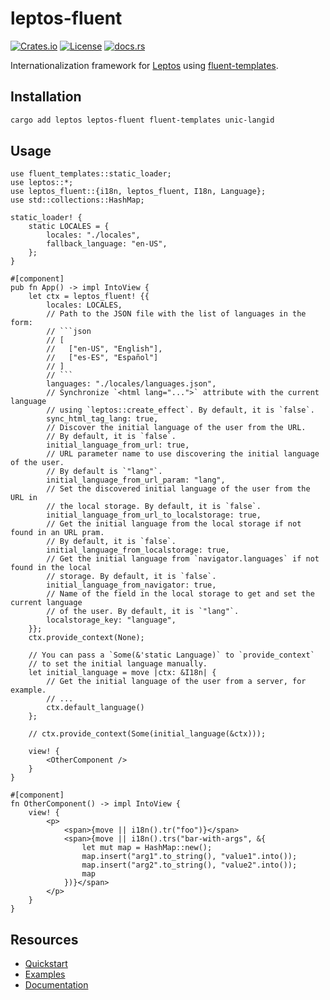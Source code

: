 # leptos-fluent

[![Crates.io](https://img.shields.io/crates/v/leptos-fluent)](https://crates.io/crates/leptos-fluent)
[![License](https://img.shields.io/crates/l/leptos-fluent?logo=mit)](https://github.com/mondeja/leptos-fluent/blob/master/LICENSE.md)
[![docs.rs](https://img.shields.io/docsrs/leptos-fluent?logo=docs.rs)][documentation]

Internationalization framework for [Leptos] using [fluent-templates].

## Installation

```sh
cargo add leptos leptos-fluent fluent-templates unic-langid
```

## Usage

````rust,ignore
use fluent_templates::static_loader;
use leptos::*;
use leptos_fluent::{i18n, leptos_fluent, I18n, Language};
use std::collections::HashMap;

static_loader! {
    static LOCALES = {
        locales: "./locales",
        fallback_language: "en-US",
    };
}

#[component]
pub fn App() -> impl IntoView {
    let ctx = leptos_fluent! {{
        locales: LOCALES,
        // Path to the JSON file with the list of languages in the form:
        // ```json
        // [
        //   ["en-US", "English"],
        //   ["es-ES", "Español"]
        // ]
        // ```
        languages: "./locales/languages.json",
        // Synchronize `<html lang="...">` attribute with the current language
        // using `leptos::create_effect`. By default, it is `false`.
        sync_html_tag_lang: true,
        // Discover the initial language of the user from the URL.
        // By default, it is `false`.
        initial_language_from_url: true,
        // URL parameter name to use discovering the initial language of the user.
        // By default is `"lang"`.
        initial_language_from_url_param: "lang",
        // Set the discovered initial language of the user from the URL in
        // the local storage. By default, it is `false`.
        initial_language_from_url_to_localstorage: true,
        // Get the initial language from the local storage if not found in an URL pram.
        // By default, it is `false`.
        initial_language_from_localstorage: true,
        // Get the initial language from `navigator.languages` if not found in the local
        // storage. By default, it is `false`.
        initial_language_from_navigator: true,
        // Name of the field in the local storage to get and set the current language
        // of the user. By default, it is `"lang"`.
        localstorage_key: "language",
    }};
    ctx.provide_context(None);

    // You can pass a `Some(&'static Language)` to `provide_context`
    // to set the initial language manually.
    let initial_language = move |ctx: &I18n| {
        // Get the initial language of the user from a server, for example.
        // ...
        ctx.default_language()
    };

    // ctx.provide_context(Some(initial_language(&ctx)));

    view! {
        <OtherComponent />
    }
}

#[component]
fn OtherComponent() -> impl IntoView {
    view! {
        <p>
            <span>{move || i18n().tr("foo")}</span>
            <span>{move || i18n().trs("bar-with-args", &{
                let mut map = HashMap::new();
                map.insert("arg1".to_string(), "value1".into());
                map.insert("arg2".to_string(), "value2".into());
                map
            })}</span>
        </p>
    }
}
````

## Resources

-   [Quickstart]
-   [Examples]
-   [Documentation]

[leptos]: https://leptos.dev/
[fluent-templates]: https://github.com/XAMPPRocky/fluent-templates
[quickstart]: https://docs.rs/leptos-fluent/latest/leptos_fluent/macro.leptos_fluent.html
[examples]: https://github.com/mondeja/leptos-fluent/tree/master/examples
[documentation]: https://docs.rs/leptos-fluent
